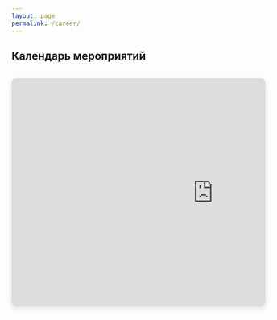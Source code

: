 ```yaml
---
layout: page
permalink: /career/
---
```


## Календарь мероприятий

<div class="calendar-wrapper">
  <div class="calendar-scroll-container">
    <div class="calendar-container">
      <iframe 
        src="https://calendar.yandex.ru/embed/week?layer_ids=34640123&layer_names=Онлайн-магистратура&tz_id=Europe%2FMoscow&uid=2246487652" 
        class="yandex-calendar"
        frameborder="0"
        scrolling="no"
        allowfullscreen
        loading="lazy">
      </iframe>
    </div>
  </div>
  <div class="scroll-hint">← Листайте в стороны →</div>
</div>

<style>
.calendar-wrapper {
  width: 100%;
  margin: 2rem 0;
}

.calendar-scroll-container {
  width: 100%;
  overflow-x: auto;
  overflow-y: hidden;
  -webkit-overflow-scrolling: touch;
  scrollbar-width: thin;
  scrollbar-color: #6a9fb5 transparent;
  border-radius: 8px;
  box-shadow: 0 4px 12px rgba(0, 0, 0, 0.1);
}

.calendar-scroll-container::-webkit-scrollbar {
  height: 8px;
}

.calendar-scroll-container::-webkit-scrollbar-track {
  background: transparent;
}

.calendar-scroll-container::-webkit-scrollbar-thumb {
  background: #6a9fb5;
  border-radius: 4px;
}

/* Десктоп - МЕНЕЕ вертикальный */
.calendar-container {
  position: relative;
  width: 1000px; /* Увеличил ширину для десктопа */
  min-width: 1000px;
  padding-bottom: 70%; /* МЕНЬШЕ вертикального пространства (16:9 ≈ 56%, 4:3 ≈ 75%) */
  height: 0;
}

.yandex-calendar {
  position: absolute;
  top: 0;
  left: 0;
  width: 100%;
  height: 100%;
  border: none;
  background: white;
}

.scroll-hint {
  text-align: center;
  color: #6a9fb5;
  font-size: 0.9rem;
  margin-top: 0.5rem;
  display: none;
}

/* Планшет */
@media (max-width: 1024px) {
  .calendar-container {
    width: 800px;
    min-width: 800px;
    padding-bottom: 90%; /* Немного более вертикальный */
  }
}

/* Мобильная адаптация - БОЛЕЕ вертикальный */
@media (max-width: 768px) {
  .calendar-container {
    width: 600px;
    min-width: 600px;
    padding-bottom: 130%; /* ЗНАЧИТЕЛЬНО более вертикальный */
  }
  
  .scroll-hint {
    display: block;
  }
}

@media (max-width: 480px) {
  .calendar-container {
    width: 500px;
    min-width: 500px;
    padding-bottom: 160%; /* ОЧЕНЬ вертикальный */
  }
}

@media (max-width: 320px) {
  .calendar-container {
    width: 450px;
    min-width: 450px;
    padding-bottom: 180%; /* МАКСИМАЛЬНО вертикальный */
  }
}
</style>

<script>
// Показываем подсказку только на мобильных
if (window.innerWidth <= 768) {
  document.querySelector('.scroll-hint').style.display = 'block';
}
</script>